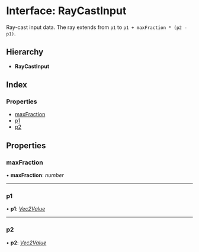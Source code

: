 
# Interface: RayCastInput

Ray-cast input data. The ray extends from `p1` to `p1 + maxFraction * (p2 - p1)`.

## Hierarchy

* **RayCastInput**

## Index

### Properties

* [maxFraction](/api/interfaces/raycastinput#maxfraction)
* [p1](/api/interfaces/raycastinput#p1)
* [p2](/api/interfaces/raycastinput#p2)

## Properties

###  maxFraction

• **maxFraction**: *number*

___

###  p1

• **p1**: *[Vec2Value](/api/interfaces/vec2value)*

___

###  p2

• **p2**: *[Vec2Value](/api/interfaces/vec2value)*
